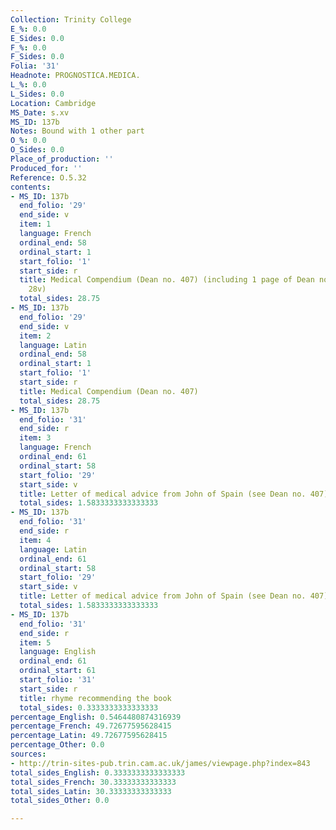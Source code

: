 ```yaml
---
Collection: Trinity College
E_%: 0.0
E_Sides: 0.0
F_%: 0.0
F_Sides: 0.0
Folia: '31'
Headnote: PROGNOSTICA.MEDICA.
L_%: 0.0
L_Sides: 0.0
Location: Cambridge
MS_Date: s.xv
MS_ID: 137b
Notes: Bound with 1 other part
O_%: 0.0
O_Sides: 0.0
Place_of_production: ''
Produced_for: ''
Reference: O.5.32
contents:
- MS_ID: 137b
  end_folio: '29'
  end_side: v
  item: 1
  language: French
  ordinal_end: 58
  ordinal_start: 1
  start_folio: '1'
  start_side: r
  title: Medical Compendium (Dean no. 407) (including 1 page of Dean no. 379 on fol.
    28v)
  total_sides: 28.75
- MS_ID: 137b
  end_folio: '29'
  end_side: v
  item: 2
  language: Latin
  ordinal_end: 58
  ordinal_start: 1
  start_folio: '1'
  start_side: r
  title: Medical Compendium (Dean no. 407)
  total_sides: 28.75
- MS_ID: 137b
  end_folio: '31'
  end_side: r
  item: 3
  language: French
  ordinal_end: 61
  ordinal_start: 58
  start_folio: '29'
  start_side: v
  title: Letter of medical advice from John of Spain (see Dean no. 407)
  total_sides: 1.5833333333333333
- MS_ID: 137b
  end_folio: '31'
  end_side: r
  item: 4
  language: Latin
  ordinal_end: 61
  ordinal_start: 58
  start_folio: '29'
  start_side: v
  title: Letter of medical advice from John of Spain (see Dean no. 407)
  total_sides: 1.5833333333333333
- MS_ID: 137b
  end_folio: '31'
  end_side: r
  item: 5
  language: English
  ordinal_end: 61
  ordinal_start: 61
  start_folio: '31'
  start_side: r
  title: rhyme recommending the book
  total_sides: 0.3333333333333333
percentage_English: 0.5464480874316939
percentage_French: 49.72677595628415
percentage_Latin: 49.72677595628415
percentage_Other: 0.0
sources:
- http://trin-sites-pub.trin.cam.ac.uk/james/viewpage.php?index=843
total_sides_English: 0.3333333333333333
total_sides_French: 30.33333333333333
total_sides_Latin: 30.33333333333333
total_sides_Other: 0.0

---
```

